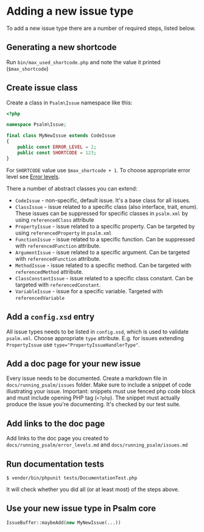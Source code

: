 # Adding a new issue type

To add a new issue type there are a number of required steps, listed below.

## Generating a new shortcode

Run `bin/max_used_shortcode.php` and note the value it printed (`$max_shortcode`)

## Create issue class

Create a class in `Psalm\Issue` namespace like this:

```php
<?php

namespace Psalm\Issue;

final class MyNewIssue extends CodeIssue 
{
    public const ERROR_LEVEL = 2;
    public const SHORTCODE = 123;
}
```

For `SHORTCODE` value use `$max_shortcode + 1`. To choose appropriate error level see [Error levels](../running_psalm/error_levels.md).

There a number of abstract classes you can extend:

* `CodeIssue` - non-specific, default issue. It's a base class for all issues.
* `ClassIssue` - issue related to a specific class (also interface, trait, enum). These issues can be suppressed for specific classes in `psalm.xml` by using `referencedClass` attribute
* `PropertyIssue` - issue related to a specific property. Can be targeted by using `referencedProperty` in `psalm.xml`
* `FunctionIssue` - issue related to a specific function. Can be suppressed with `referencedFunction` attribute.
* `ArgumentIssue` - issue related to a specific argument. Can be targeted with `referencedFunction` attribute.
* `MethodIssue` - issue related to a specific method. Can be targeted with `referencedMethod` attribute.
* `ClassConstantIssue` - issue related to a specific class constant. Can be targeted with `referencedConstant`.
* `VariableIssue` - issue for a specific variable. Targeted with `referencedVariable`

## Add a `config.xsd` entry

All issue types needs to be listed in `config.xsd`, which is used to validate `psalm.xml`. Choose appropriate `type` attribute. E.g. for issues extending `PropertyIssue` use `type="PropertyIssueHandlerType"`.

## Add a doc page for your new issue

Every issue needs to be documented. Create a markdown file in `docs/running_psalm/issues` folder. Make sure to include a snippet of code illustrating your issue. Important: snippets must use fenced php code block and must include opening PHP tag (`<?php`). The snippet must actually produce the issue you're documenting. It's checked by our test suite.

## Add links to the doc page

Add links to the doc page you created to `docs/running_psalm/error_levels.md` and `docs/running_psalm/issues.md`

## Run documentation tests

```
$ vendor/bin/phpunit tests/DocumentationTest.php
```

It will check whether you did all (or at least most) of the steps above.

## Use your new issue type in Psalm core

```php
IssueBuffer::maybeAdd(new MyNewIssue(...))
```
